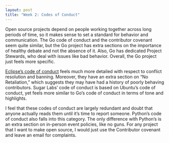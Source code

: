 ```yaml
---
layout: post
title: "Week 2: Codes of Conduct"
---
```




Open source projects depend on people working together across long periods of time, so it makes sense to set a standard for behavior and communication. The Go code of conduct and the contributor covenant seem quite similar, but the Go project has extra sections on the importance of healthy debate and not the absence of it. Also, Go has dedicated Project Stewards, who deal with issues like bad behavior. Overall, the Go project just feels more specific. 

[Eclipse’s code of conduct](http://eclipse.org/org/documents/Community_Code_of_Conduct.php) feels much more detailed with respect to conflict resolution and banning. Moreover, they have an extra section on “No Retaliation,” which suggests they may have had a history of poorly behaving contributors. Sugar Labs’ code of conduct is based on Ubuntu’s code of conduct, yet feels more similar to Go’s code of conduct in terms of tone and highlights. 

I feel that these codes of conduct are largely redundant and doubt that anyone actually reads them until it’s time to report someone. Python’s code of conduct also falls into this category. The only difference with Python’s is an extra section on in-person event policies, like no guns. For any project that I want to make open source, I would just use the Contributor covenant and leave an email for complaints.

